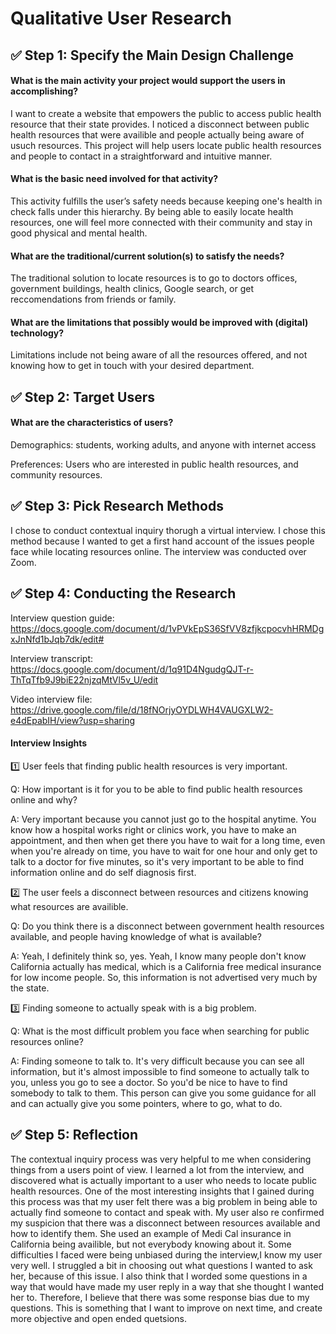 # Qualitative User Research

## ✅ Step 1: Specify the Main Design Challenge

#### What is the main activity your project would support the users in accomplishing?

I want to create a website that empowers the public to access public health resource that their state provides. I noticed a disconnect between public health resources that were availible and people actually being aware of usuch resources. This project will help users locate public health resources and people to contact in a straightforward and intuitive manner.  

#### What is the basic need involved for that activity?

This activity fulfills the user’s safety needs because keeping one's health in check falls under this hierarchy. By being able to easily locate health resources, one will feel more connected with their community and stay in good physical and mental health.  

#### What are the traditional/current solution(s) to satisfy the needs?

The traditional solution to locate resources is to go to doctors offices, government buildings, health clinics, Google search, or get reccomendations from friends or family. 

#### What are the limitations that possibly would be improved with (digital) technology?

Limitations include not being aware of all the resources offered, and not knowing how to get in touch with your desired department.  

## ✅ Step 2: Target Users 

#### What are the characteristics of users?

Demographics: students, working adults, and anyone with internet access

Preferences: Users who are interested in public health resources, and community resources. 

## ✅ Step 3: Pick Research Methods

I chose to conduct contextual inquiry thorugh a virtual interview. I chose this method because I wanted to get a first hand account of the issues people face while locating resources online. The interview was conducted over Zoom.  

## ✅ Step 4: Conducting the Research

Interview question guide: https://docs.google.com/document/d/1vPVkEpS36SfVV8zfjkcpocvhHRMDgxJnNfd1bJqb7dk/edit#

Interview transcript: https://docs.google.com/document/d/1q91D4NgudgQJT-r-ThTqTfb9J9biE22njzqMtVl5v_U/edit

Video interview file: https://drive.google.com/file/d/18fNOrjyOYDLWH4VAUGXLW2-e4dEpabIH/view?usp=sharing

#### Interview Insights

 
1️⃣ User feels that finding public health resources is very important. 

Q: How important is it for you to be able to find public health resources online and why?

A: Very important because you cannot just go to the hospital anytime. You know how a hospital works right or clinics work, you have to make an appointment, and then when get there you have to wait for a long time, even when you're already on time, you have to wait for one hour and only get to talk to a doctor for five minutes, so it's very important to be able to find information online and do self diagnosis first.

2️⃣ The user feels a disconnect between resources and citizens knowing what resources are availible.

Q: Do you think there is a disconnect between government health resources available, and people having knowledge of what is available?

A: Yeah, I definitely think so, yes. Yeah, I know many people don't know California actually has medical, which is a California free medical insurance for low income people. So, this information is not advertised very much by the state.

3️⃣ Finding someone to actually speak with is a big problem. 

Q: What is the most difficult problem you face when searching for public resources online? 

A: Finding someone to talk to. It's very difficult because you can see all information, but it's almost impossible to find someone to actually talk to you, unless you go to see a doctor. So you'd be nice to have to find somebody to talk to them. This person can give you some guidance for all and can actually give you some pointers, where to go, what to do.


## ✅ Step 5: Reflection

The contextual inquiry process was very helpful to me when considering things from a users point of view. I learned a lot from the interview, and discovered what is actually important to a user who needs to locate public health resources. One of the most interesting insights that I gained during this process was that my user felt there was a big problem in being able to actually find someone to contact and speak with. My user also re confirmed my suspicion that there was a disconnect between resources available and how to identify them. She used an example of Medi Cal insurance in California being availible, but not everybody knowing about it. Some difficulties I faced were being unbiased during the interview,I know my user very well. I struggled a bit in choosing out what questions I wanted to ask her, because of this issue. I also think that I worded some questions in a way that would have made my user reply in a way that she thought I wanted her to. Therefore, I believe that there was some response bias due to my questions. This is something that I want to improve on next time, and create more objective and open ended quetsions. 



